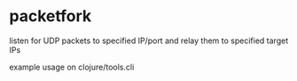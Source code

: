 # packetfork

listen for UDP packets to specified IP/port and relay them to specified target IPs

example usage on clojure/tools.cli

